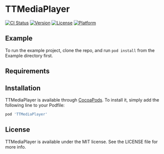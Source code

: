 # TTMediaPlayer

[![CI Status](https://img.shields.io/travis/573682532@qq.com/TTMediaPlayer.svg?style=flat)](https://travis-ci.org/573682532@qq.com/TTMediaPlayer)
[![Version](https://img.shields.io/cocoapods/v/TTMediaPlayer.svg?style=flat)](https://cocoapods.org/pods/TTMediaPlayer)
[![License](https://img.shields.io/cocoapods/l/TTMediaPlayer.svg?style=flat)](https://cocoapods.org/pods/TTMediaPlayer)
[![Platform](https://img.shields.io/cocoapods/p/TTMediaPlayer.svg?style=flat)](https://cocoapods.org/pods/TTMediaPlayer)

## Example

To run the example project, clone the repo, and run `pod install` from the Example directory first.

## Requirements

## Installation

TTMediaPlayer is available through [CocoaPods](https://cocoapods.org). To install
it, simply add the following line to your Podfile:

```ruby
pod 'TTMediaPlayer'
```


## License

TTMediaPlayer is available under the MIT license. See the LICENSE file for more info.
